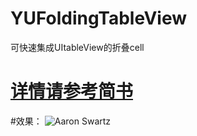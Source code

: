 # YUFoldingTableView
可快速集成UItableView的折叠cell
# [详情请参考简书](http://www.jianshu.com/p/fa8e80766529)

#效果：
![Aaron Swartz](https://github.com/XuanYuLin/YUFoldingTableView/raw/master/YUFoldingTableViewDemo/效果图/效果图.gif)
